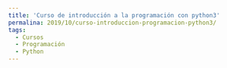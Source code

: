 ```yaml
---
title: 'Curso de introducción a la programación con python3'
permalina: 2019/10/curso-introduccion-programacion-python3/
tags:
  - Cursos
  - Programación
  - Python
---
```

